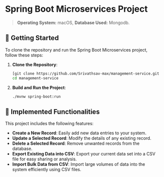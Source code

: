 
# Spring Boot Microservices Project

> **Operating System:** macOS,
> **Database Used:** Mongodb.

## 🚀 Getting Started

To clone the repository and run the Spring Boot Microservices project, follow these steps:

1. **Clone the Repository**:
   ```bash
   [git clone https://github.com/Srivathsav-max/management-service.git](https://github.com/Srivathsav-max/management-service.git)
   cd management-service
   ```

2. **Build and Run the Project**:
   ```bash
   ./mvnw spring-boot:run
   ```

## 🎯 Implemented Functionalities

This project includes the following features:

- **Create a New Record**: Easily add new data entries to your system.
- **Update a Selected Record**: Modify the details of any existing record.
- **Delete a Selected Record**: Remove unwanted records from the database.
- **Export Existing Data into CSV**: Export your current data set into a CSV file for easy sharing or analysis.
- **Import Bulk Data from CSV**: Import large volumes of data into the system efficiently using CSV files.

